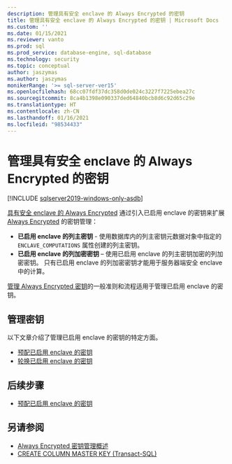 ```yaml
---
description: 管理具有安全 enclave 的 Always Encrypted 的密钥
title: 管理具有安全 enclave 的 Always Encrypted 的密钥 | Microsoft Docs
ms.custom: ''
ms.date: 01/15/2021
ms.reviewer: vanto
ms.prod: sql
ms.prod_service: database-engine, sql-database
ms.technology: security
ms.topic: conceptual
author: jaszymas
ms.author: jaszymas
monikerRange: '>= sql-server-ver15'
ms.openlocfilehash: 68cc07fdf37dc358d0de024c3227f7225ebea27c
ms.sourcegitcommit: 8ca4b1398e090337ded64840bcb8d6c92d65c29e
ms.translationtype: HT
ms.contentlocale: zh-CN
ms.lasthandoff: 01/16/2021
ms.locfileid: "98534433"
---
```

# <a name="manage-keys-for-always-encrypted-with-secure-enclaves"></a>管理具有安全 enclave 的 Always Encrypted 的密钥

[!INCLUDE [sqlserver2019-windows-only-asdb](../../../includes/applies-to-version/sqlserver2019-windows-only-asdb.md)]

[具有安全 enclave 的 Always Encrypted](always-encrypted-enclaves.md) 通过引入已启用 enclave 的密钥来扩展 [Always Encrypted](always-encrypted-database-engine.md) 的密钥管理： 

- **已启用 enclave 的列主密钥** - 使用数据库内的列主密钥元数据对象中指定的 `ENCLAVE_COMPUTATIONS` 属性创建的列主密钥。 
- **已启用 enclave 的列加密密钥** – 使用已启用 enclave 的列主密钥加密的列加密密钥。 只有已启用 enclave 的列加密密钥才能用于服务器端安全 enclave 中的计算。 

[管理 Always Encrypted 密钥](overview-of-key-management-for-always-encrypted.md)的一般准则和流程适用于管理已启用 enclave 的密钥。 

## <a name="managing-keys"></a>管理密钥

以下文章介绍了管理已启用 enclave 的密钥的特定方面。

- [预配已启用 enclave 的密钥](always-encrypted-enclaves-provision-keys.md)
- [轮换已启用 enclave 的密钥](always-encrypted-enclaves-rotate-keys.md)

## <a name="next-steps"></a>后续步骤
- [预配已启用 enclave 的密钥](always-encrypted-enclaves-provision-keys.md)

## <a name="see-also"></a>另请参阅  
- [Always Encrypted 密钥管理概述](overview-of-key-management-for-always-encrypted.md)
- [CREATE COLUMN MASTER KEY (Transact-SQL)](../../../t-sql/statements/create-column-master-key-transact-sql.md)
